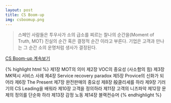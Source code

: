 ```yaml
---
layout: post
title: CS Boom-up
img: csboomup.png
---
```


<blockquote>
스페인 사람들은 투우사가 소의 급소를 찌르는 찰나의 순간을(Moment of Truth, MOT)
진실의 순간 혹은 결정적 순간 이라고 부른다. 기업은 고객과 만나는 그 순간 소의 운명처럼 생사가 결정된다.
</blockquote>

<a href="http://naver.me/Fh82zoGZ" class="btn btn-link">CS Boom-up 계속보기</a>

{% highlight html %}
제1장 MOT의 의미
제2장 VOC의 중요성 (사소함의 힘)
제3장 MK택시 서비스 사례
제4장 Service recovery paradox
제5장 Provice의 신화가 되어라
제6장 The Present
제7장 완전판매의 중요성
제8장 般클리셰를 하라
제9장 기러기의 CS Leading을 배워라
제10장 고객을 정의하라
제11장 고객의 니즈파악
제12장 문제의 정의를 단순화 하라
제13장 감정 노동
제14장 블랙컨슈머
{% endhighlight %}
